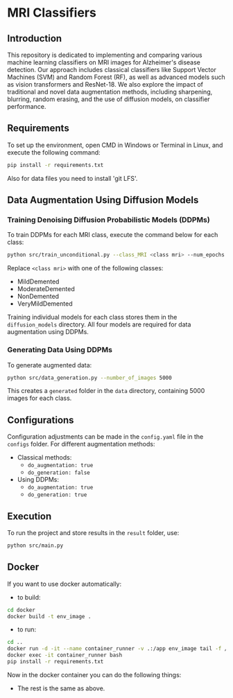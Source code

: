 # MRI Classifiers

## Introduction
This repository is dedicated to implementing and comparing various machine learning classifiers on MRI images for Alzheimer's disease detection. Our approach includes classical classifiers like Support Vector Machines (SVM) and Random Forest (RF), as well as advanced models such as vision transformers and ResNet-18. We also explore the impact of traditional and novel data augmentation methods, including sharpening, blurring, random erasing, and the use of diffusion models, on classifier performance.

## Requirements
To set up the environment, open CMD in Windows or Terminal in Linux, and execute the following command:
```bash
pip install -r requirements.txt
```
Also for data files you need to install 'git LFS'.

## Data Augmentation Using Diffusion Models

### Training Denoising Diffusion Probabilistic Models (DDPMs)
To train DDPMs for each MRI class, execute the command below for each class:
```bash
python src/train_unconditional.py --class_MRI <class mri> --num_epochs 400
```
Replace `<class mri>` with one of the following classes:
- MildDemented
- ModerateDemented
- NonDemented
- VeryMildDemented

Training individual models for each class stores them in the `diffusion_models` directory. All four models are required for data augmentation using DDPMs.

### Generating Data Using DDPMs
To generate augmented data:
```bash
python src/data_generation.py --number_of_images 5000
```
This creates a `generated` folder in the `data` directory, containing 5000 images for each class.

## Configurations
Configuration adjustments can be made in the `config.yaml` file in the `configs` folder. For different augmentation methods:
- Classical methods:
  + `do_augmentation: true`
  + `do_generation: false`
- Using DDPMs:
  + `do_augmentation: true`
  + `do_generation: true`

## Execution
To run the project and store results in the `result` folder, use:
```bash
python src/main.py
```


## Docker
If you want to use docker automatically:
* to build: 
```bash
cd docker
docker build -t env_image .
```
* to run: 
```bash
cd ..
docker run -d -it --name container_runner -v .:/app env_image tail -f /dev/null
docker exec -it container_runner bash
pip install -r requirements.txt
```
Now in the docker container you can do the following things:

- The rest is the same as above.